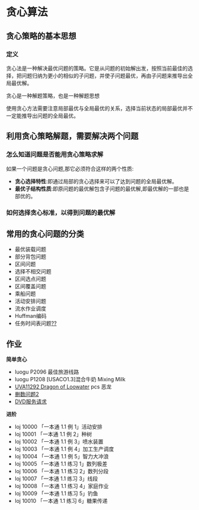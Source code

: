 # 贪心算法

## 贪心策略的基本思想

### 定义

贪心法是一种解决最优问题的策略。它是从问题的初始解出发，按照当前最佳的选择，把问题归纳为更小的相似的子问题，并使子问题最优，再由子问题来推导出全局最优解。


贪心是一种解题策略，也是一种解题思想

使用贪心方法需要注意局部最优与全局最优的关系，选择当前状态的局部最优并不一定能推导出问题的全局最优。


## 利用贪心策略解题，需要解决两个问题 


### 怎么知道问题是否能用贪心策略求解

如果一个问题是贪心问题,那它必须符合这样的两个性质:

 - **贪心选择特性**:即通过局部的贪心选择来可以了达到问题的全局最优解。
 - **最优子结构性质**:即原问题的最优解包含子问题的最优解,即最优解的一部也是部优的。

### 如何选择贪心标准，以得到问题的最优解


## 常用的贪心问题的分类

 - 最优装载问题
 - 部分背包问题
 - 区间问题
  - 选择不相交问题
  - 区间选点问题
  - 区间覆盖问题
 - 乘船问题
 - 活动安排问题
 - 流水作业调度
 - Huffman编码
 - 任务时间表问题[??](https://wenku.baidu.com/view/b2a10a08763231126edb116a.html)

## 作业


**简单贪心**

 - luogu P2096 最佳旅游线路
 - luogu P1208 [USACO1.3]混合牛奶 Mixing Milk
 - [UVA11292 Dragon of Loowater](https://www.luogu.org/problemnew/show/UVA11292) pcs 恶龙
 - [删数问题2](https://www.luogu.org/problemnew/show/1323)
 - [DVD服务请求](https://www.luogu.org/problemnew/show/1733)

**进阶**

 - loj 10000 「一本通 1.1 例 1」活动安排
 - loj 10001 「一本通 1.1 例 2」种树
 - loj 10002 「一本通 1.1 例 3」喷水装置
 - loj 10003 「一本通 1.1 例 4」加工生产调度
 - loj 10004 「一本通 1.1 例 5」智力大冲浪
 - loj 10005 「一本通 1.1 练习 1」数列极差
 - loj 10006 「一本通 1.1 练习 2」数列分段
 - loj 10007 「一本通 1.1 练习 3」线段
 - loj 10008 「一本通 1.1 练习 4」家庭作业
 - loj 10009 「一本通 1.1 练习 5」钓鱼
 - loj 10010 「一本通 1.1 练习 6」糖果传递
